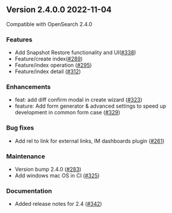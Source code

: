 ## Version 2.4.0.0 2022-11-04

Compatible with OpenSearch 2.4.0

### Features
* Add Snapshot Restore functionality and UI([#338](https://github.com/opensearch-project/index-management-dashboards-plugin/pull/338))
* Feature/create index([#289](https://github.com/opensearch-project/index-management-dashboards-plugin/pull/289))
* Feature/index operation ([#295](https://github.com/opensearch-project/index-management-dashboards-plugin/pull/295))
* Feature/index detail ([#312](https://github.com/opensearch-project/index-management-dashboards-plugin/pull/312))

### Enhancements
* feat: add diff confirm modal in create wizard ([#323](https://github.com/opensearch-project/index-management-dashboards-plugin/pull/323))
* feature: Add form generator & advanced settings to speed up development in common form case ([#329](https://github.com/opensearch-project/index-management-dashboards-plugin/pull/329))

### Bug fixes
* Add rel to link for external links, IM dashboards plugin ([#261](https://github.com/opensearch-project/index-management-dashboards-plugin/pull/261))

### Maintenance
* Version bump 2.4.0 ([#283](https://github.com/opensearch-project/index-management-dashboards-plugin/pull/283))
* Add windows mac OS in CI ([#325](https://github.com/opensearch-project/index-management-dashboards-plugin/pull/325))

### Documentation
* Added release notes for 2.4 ([#342](https://github.com/opensearch-project/index-management-dashboards-plugin/pull/342))